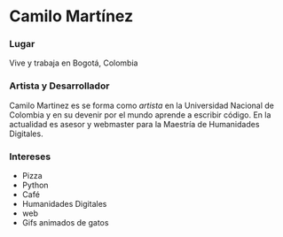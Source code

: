 # Camilo Martínez

### Lugar
Vive y trabaja en Bogotá, Colombia

### Artista y Desarrollador

Camilo Martinez es se forma como _artista_ en la Universidad Nacional de Colombia y en su devenir por el mundo aprende a escribir código.  En la actualidad es asesor y webmaster para la Maestría de Humanidades Digitales.

### Intereses

* Pizza
* Python
* Café
* Humanidades Digitales
* web
* Gifs animados de gatos

